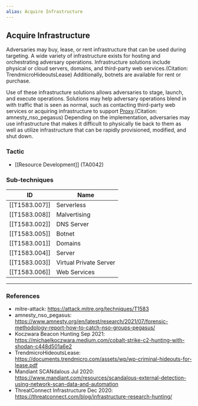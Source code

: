 ```yaml
---
alias: Acquire Infrastructure
---
```


## Acquire Infrastructure

Adversaries may buy, lease, or rent infrastructure that can be used during targeting. A wide variety of infrastructure exists for hosting and orchestrating adversary operations. Infrastructure solutions include physical or cloud servers, domains, and third-party web services.(Citation: TrendmicroHideoutsLease) Additionally, botnets are available for rent or purchase.

Use of these infrastructure solutions allows adversaries to stage, launch, and execute operations. Solutions may help adversary operations blend in with traffic that is seen as normal, such as contacting third-party web services or acquiring infrastructure to support [Proxy](https://attack.mitre.org/techniques/T1090).(Citation: amnesty_nso_pegasus) Depending on the implementation, adversaries may use infrastructure that makes it difficult to physically tie back to them as well as utilize infrastructure that can be rapidly provisioned, modified, and shut down.


### Tactic

- [[Resource Development]] (TA0042)

### Sub-techniques

| ID | Name |
| --- | --- |
| [[T1583.007]] | Serverless |
| [[T1583.008]] | Malvertising |
| [[T1583.002]] | DNS Server |
| [[T1583.005]] | Botnet |
| [[T1583.001]] | Domains |
| [[T1583.004]] | Server |
| [[T1583.003]] | Virtual Private Server |
| [[T1583.006]] | Web Services |


---
### References

- mitre-attack: https://attack.mitre.org/techniques/T1583
- amnesty_nso_pegasus: https://www.amnesty.org/en/latest/research/2021/07/forensic-methodology-report-how-to-catch-nso-groups-pegasus/
- Koczwara Beacon Hunting Sep 2021: https://michaelkoczwara.medium.com/cobalt-strike-c2-hunting-with-shodan-c448d501a6e2
- TrendmicroHideoutsLease: https://documents.trendmicro.com/assets/wp/wp-criminal-hideouts-for-lease.pdf
- Mandiant SCANdalous Jul 2020: https://www.mandiant.com/resources/scandalous-external-detection-using-network-scan-data-and-automation
- ThreatConnect Infrastructure Dec 2020: https://threatconnect.com/blog/infrastructure-research-hunting/
